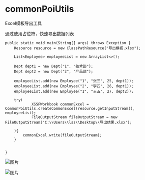 # commonPoiUtils
Excel模板导出工具

通过使用占位符，快速导出数据列表

    public static void main(String[] args) throws Exception {
        Resource resource = new ClassPathResource("导出模板.xlsx");

        List<Employee> employeeList = new ArrayList<>();

        Dept dept1 = new Dept("1", "技术部");
        Dept dept2 = new Dept("2", "产品部");

        employeeList.add(new Employee("1", "张三", 25, dept1));
        employeeList.add(new Employee("2", "李四", 26, dept1));
        employeeList.add(new Employee("1", "王五", 27, dept2));

        try(
                XSSFWorkbook commonExcel = CommonPoiUtils.createCommonExcel(resource.getInputStream(), employeeList);
                FileOutputStream fileOutputStream = new FileOutputStream("C:\\Users\\lsz\\Desktop\\导出结果.xlsx");

        ){
            commonExcel.write(fileOutputStream);
        }


    }

![图片](https://github.com/996lsz/commonPoiUtils/assets/49548423/919dedfa-592f-406d-badc-07c64f149c60)

![图片](https://github.com/996lsz/commonPoiUtils/assets/49548423/f183cf62-3875-45d3-8591-7e7d3e2596bd)
